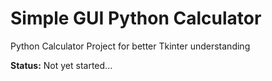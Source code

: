 # Simple GUI Python Calculator
Python Calculator Project for better Tkinter understanding

**Status:** Not yet started...

